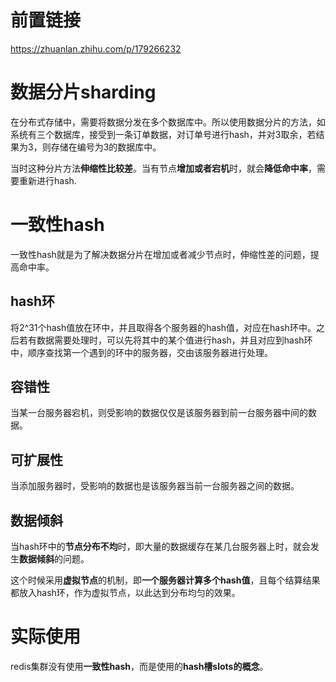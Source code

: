# 前置链接

https://zhuanlan.zhihu.com/p/179266232

# 数据分片sharding

在分布式存储中，需要将数据分发在多个数据库中。所以使用数据分片的方法，如系统有三个数据库，接受到一条订单数据，对订单号进行hash，并对3取余，若结果为3，则存储在编号为3的数据库中。

当时这种分片方法**伸缩性比较差**。当有节点**增加或者宕机**时，就会**降低命中率**，需要重新进行hash.

# 一致性hash

一致性hash就是为了解决数据分片在增加或者减少节点时，伸缩性差的问题，提高命中率。

## hash环

将2^31个hash值放在环中，并且取得各个服务器的hash值，对应在hash环中。之后若有数据需要处理时，可以先将其中的某个值进行hash，并且对应到hash环中，顺序查找第一个遇到的环中的服务器，交由该服务器进行处理。

## 容错性

当某一台服务器宕机，则受影响的数据仅仅是该服务器到前一台服务器中间的数据。

## 可扩展性

当添加服务器时，受影响的数据也是该服务器当前一台服务器之间的数据。

## 数据倾斜

当hash环中的**节点分布不均**时，即大量的数据缓存在某几台服务器上时，就会发生**数据倾斜**的问题。

这个时候采用**虚拟节点**的机制，即**一个服务器计算多个hash值**，且每个结算结果都放入hash环，作为虚拟节点，以此达到分布均匀的效果。

# 实际使用

redis集群没有使用**一致性hash**，而是使用的**hash槽slots的概念**。